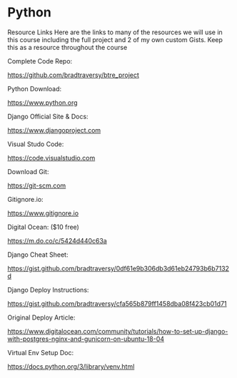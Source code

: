 # Python
Resource Links
Here are the links to many of the resources we will use in this course including the full project and 2 of my own custom Gists. Keep this as a resource throughout the course



Complete Code Repo:

https://github.com/bradtraversy/btre_project



Python Download:

https://www.python.org



Django Official Site & Docs:

https://www.djangoproject.com



Visual Studo Code:

https://code.visualstudio.com



Download Git:

https://git-scm.com



Gitignore.io:

https://www.gitignore.io



Digital Ocean: ($10 free)

https://m.do.co/c/5424d440c63a



Django Cheat Sheet:

https://gist.github.com/bradtraversy/0df61e9b306db3d61eb24793b6b7132d



Django Deploy Instructions:

https://gist.github.com/bradtraversy/cfa565b879ff1458dba08f423cb01d71



Original Deploy Article:

https://www.digitalocean.com/community/tutorials/how-to-set-up-django-with-postgres-nginx-and-gunicorn-on-ubuntu-18-04



Virtual Env Setup Doc:

https://docs.python.org/3/library/venv.html
